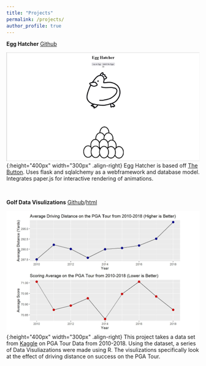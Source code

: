```yaml
---
title: "Projects"
permalink: /projects/
author_profile: true
---
```


**Egg Hatcher**
[Github](https://github.com/zatchliu/Egg_Hatcher)

![egg](/assets/images/egg_hatcher_clip_.gif "title"){:height="400px" width="300px" .align-right}
Egg Hatcher is based off [The Button](https://en.wikipedia.org/wiki/The_Button_(Reddit)). Uses flask and sqlalchemy as a webframework and database model. Integrates paper.js for interactive rendering of animations.

<br>

**Golf Data Visulizations**
[Github](https://github.com/zatchliu/GolfDataVis)/[html](/assets/images/golfDataVis.html)

![vis](/assets/images/vis_screen.jpg "title"){:height="400px" width="300px" .align-right}
This project takes a data set from [Kaggle](https://www.kaggle.com/datasets/jmpark746/pga-tour-data-2010-2018) on PGA Tour Data from 2010-2018. Using the dataset, a series of Data Visuliazations were made using R. The visulizations specifically look at the effect of driving distance on success on the PGA Tour.

